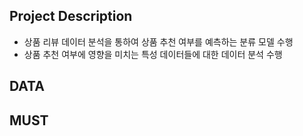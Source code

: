 ## Project Description

* 상품 리뷰 데이터 분석을 통하여 상품 추천 여부를 예측하는 분류 모델 수행
* 상품 추천 여부에 영향을 미치는 특성 데이터들에 대한 데이터 분석 수행

## DATA



## MUST


